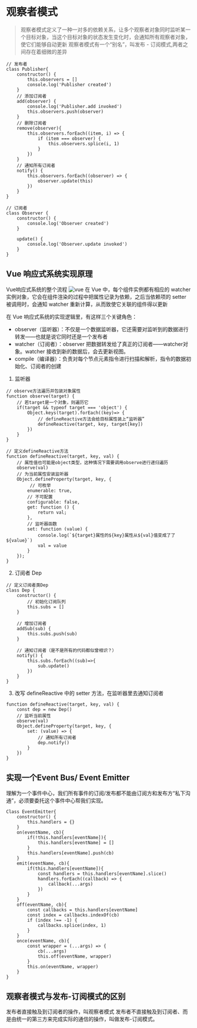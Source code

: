 # 观察者模式
> 观察者模式定义了一种一对多的依赖关系，让多个观察者对象同时监听某一个目标对象，当这个目标对象的状态发生变化时，会通知所有观察者对象，使它们能够自动更新
观察者模式有一个“别名”，叫发布 - 订阅模式,两者之间存在着细微的差异

```
// 发布者
class Publisher{
    constructor() {
        this.observers = []
        console.log('Publisher created')
    }
    // 添加订阅者
    add(observer) {
        console.log('Publisher.add invoked')
        this.observers.push(observer)
    }
    // 删除订阅者
    remove(observer){
        this.observers.forEach((item, i) => {
            if (item === observer) {
                this.observers.splice(i, 1)
            }
        })
    }
    // 通知所有订阅者
    notify() {
        this.observers.forEach((observer) => {
            observer.update(this)
        })
    }
}

// 订阅者
class Observer {
    constructor() {
        console.log('Observer created')
    }

    update() {
        console.log('Observer.update invoked')
    }
}
```

## Vue 响应式系统实现原理
Vue响应式系统的整个流程
![vue](/vue.png)
在 Vue 中，每个组件实例都有相应的 watcher 实例对象，它会在组件渲染的过程中把属性记录为依赖，之后当依赖项的 setter 被调用时，会通知 watcher 重新计算，从而致使它关联的组件得以更新

在 Vue 响应式系统的实现逻辑里，有这样三个关键角色：
- observer（监听器）：不仅是一个数据监听器，它还需要对监听到的数据进行转发——也就是说它同时还是一个发布者
- watcher（订阅者）：observer 把数据转发给了真正的订阅者——watcher对象。watcher 接收到新的数据后，会去更新视图。
- compile（编译器）：负责对每个节点元素指令进行扫描和解析，指令的数据初始化、订阅者的创建

1. 监听器
```
// observe方法遍历并包装对象属性
function observe(target) {
    // 若target是一个对象，则遍历它
    if(target && typeof target === 'object') {
        Object.keys(target).forEach((key)=> {
            // defineReactive方法会给目标属性装上“监听器”
            defineReactive(target, key, target[key])
        })
    }
}

// 定义defineReactive方法
function defineReactive(target, key, val) {
    // 属性值也可能是object类型，这种情况下需要调用observe进行递归遍历
    observe(val)
    // 为当前属性安装监听器
    Object.defineProperty(target, key, {
         // 可枚举
        enumerable: true,
        // 不可配置
        configurable: false, 
        get: function () {
            return val;
        },
        // 监听器函数
        set: function (value) {
            console.log(`${target}属性的${key}属性从${val}值变成了了${value}`)
            val = value
        }
    });
}
```
2. 订阅者 Dep
```
// 定义订阅者类Dep
class Dep {
    constructor() {
        // 初始化订阅队列
        this.subs = []
    }
    
    // 增加订阅者
    addSub(sub) {
        this.subs.push(sub)
    }
    
    // 通知订阅者（是不是所有的代码都似曾相识？）
    notify() {
        this.subs.forEach((sub)=>{
            sub.update()
        })
    }
}
```
3. 改写 defineReactive 中的 setter 方法，在监听器里去通知订阅者
```
function defineReactive(target, key, val) {
    const dep = new Dep()
    // 监听当前属性
    observe(val)
    Object.defineProperty(target, key, {
        set: (value) => {
            // 通知所有订阅者
            dep.notify()
        }
    })
}
```

## 实现一个Event Bus/ Event Emitter
理解为一个事件中心，我们所有事件的订阅/发布都不能由订阅方和发布方“私下沟通”，必须要委托这个事件中心帮我们实现。
```
Class EventEmitter{
    constructor() {
        this.handlers = {}
    }
    on(eventName, cb){
        if(!this.handlers[eventName]){
            this.handlers[eventName] = []
        }
        this.handlers[eventName].push(cb)
    }
    emit(eventName, cb){
        if(this.handlers[eventName]){
            const handlers = this.handlers[eventName].slice()
            handlers.forEach((callback) => {
                callback(...args)
            })
        }
    }
    off(eventName, cb){
        const callbacks = this.handlers[eventName]
        const index = callbacks.indexOf(cb)
        if (index !== -1) {
            callbacks.splice(index, 1)
        }
    }
    once(eventName, cb){
        const wrapper = (...args) => {
            cb(...args)
            this.off(eventName, wrapper)
        }
        this.on(eventName, wrapper)
    }
}
```

## 观察者模式与发布-订阅模式的区别
发布者直接触及到订阅者的操作，叫观察者模式
发布者不直接触及到订阅者、而是由统一的第三方来完成实际的通信的操作，叫做发布-订阅模式。


